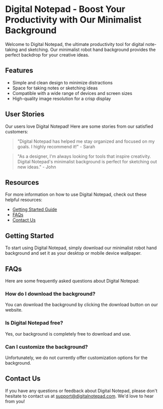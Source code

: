<!--font:Poppins-->

# Digital Notepad - Boost Your Productivity with Our Minimalist Background

Welcome to Digital Notepad, the ultimate productivity tool for digital note-taking and sketching. Our minimalist robot hand background provides the perfect backdrop for your creative ideas.

## Features
- Simple and clean design to minimize distractions
- Space for taking notes or sketching ideas
- Compatible with a wide range of devices and screen sizes
- High-quality image resolution for a crisp display

## User Stories
Our users love Digital Notepad! Here are some stories from our satisfied customers:

> "Digital Notepad has helped me stay organized and focused on my goals. I highly recommend it!" - Sarah

> "As a designer, I'm always looking for tools that inspire creativity. Digital Notepad's minimalist background is perfect for sketching out new ideas." - John

## Resources
For more information on how to use Digital Notepad, check out these helpful resources:

- [Getting Started Guide](#getting-started)
- [FAQs](#faqs)
- [Contact Us](#contact-us)

## Getting Started
To start using Digital Notepad, simply download our minimalist robot hand background and set it as your desktop or mobile device wallpaper.

## FAQs
Here are some frequently asked questions about Digital Notepad:

### How do I download the background?
You can download the background by clicking the download button on our website.

### Is Digital Notepad free?
Yes, our background is completely free to download and use.

### Can I customize the background?
Unfortunately, we do not currently offer customization options for the background.

## Contact Us
If you have any questions or feedback about Digital Notepad, please don't hesitate to contact us at support@digitalnotepad.com. We'd love to hear from you!

<!--

Write me content for website with wallpaper which alt text is:

"A wallpaper featuring a minimalist graphic of a robot hand holding a stylus or pen, with a space for taking notes or sketching ideas."

The name/title of the page should not be 1:1 copy of the alt text but rather a real content of the website which is using this wallpaper.

- Use markdown format 
- Start with heading
- Heading should be short and concise
- The content should look like a real website 
- The website should not be about the wallpaper, wallpaper is just a related background
- Heading should be contain work "wallpaper" or "background"
- Include real sections like references, contact, user stories, etc. use things relevant to the page purpose.
- Feel free to use structure like headings, bullets, numbering, blockquotes, paragraphs, horizontal lines, etc.
- You can use formatting like bold or _italic_
- You can include UTF-8 emojis
- Links should be only #hash anchors (and you can refer to the document itself)
- Do not include images


---


# Digital Notepad - Minimalist Robot Hand Wallpaper Background

Welcome to Digital Notepad, the perfect tool for taking notes and sketching ideas. Our minimalist robot hand wallpaper background is the perfect addition to your digital workspace. 

## Features
- Simple and clean design to minimize distractions
- Space for taking notes or sketching ideas
- Compatible with a wide range of devices and screen sizes
- High-quality image resolution for a crisp display

## User Stories
Our users love the Digital Notepad wallpaper background! Here are some stories from our satisfied customers:

> "I love the minimalist design of the robot hand holding a stylus. It inspires me to be creative and productive!" - Sarah

> "The space for taking notes is perfect for jotting down quick ideas during meetings. And the sketching area is great for brainstorming sessions." - John

## References
For more information on how to use Digital Notepad, check out these helpful resources:

- [Getting Started Guide](#getting-started)
- [FAQs](#faqs)
- [Contact Us](#contact-us)

## Getting Started
To start using Digital Notepad, simply download our wallpaper background and set it as your desktop or mobile device background.

## FAQs
Here are some frequently asked questions about Digital Notepad:

### How do I download the wallpaper background?
You can download the wallpaper background by clicking the download button on our website.

### Is Digital Notepad free?
Yes, our wallpaper background is completely free to download and use.

### Can I customize the wallpaper background?
Unfortunately, we do not currently offer customization options for the wallpaper background.

## Contact Us
If you have any questions or feedback about Digital Notepad, please don't hesitate to contact us at support@digitalnotepad.com. We'd love to hear from you!


---


Heading should not include word "wallpaper". The website should not be about the wallpaper itself, wallpaper is just a related background, rewrite whole content.


---


# Digital Notepad - Your Ultimate Productivity Tool

Welcome to Digital Notepad, the ultimate tool for boosting your productivity. Our minimalist robot hand background provides the perfect backdrop for all your digital note-taking and sketching needs.

## Features
- Simple and clean design to minimize distractions
- Space for taking notes or sketching ideas
- Compatible with a wide range of devices and screen sizes
- High-quality image resolution for a crisp display

## User Stories
Our users love Digital Notepad! Here are some stories from our satisfied customers:

> "Digital Notepad has completely transformed my workflow. I'm so much more organized and efficient now!" - Sarah

> "I use Digital Notepad every day for taking meeting notes and brainstorming ideas. It's a game-changer!" - John

## Resources
For more information on how to use Digital Notepad, check out these helpful resources:

- [Getting Started Guide](#getting-started)
- [FAQs](#faqs)
- [Contact Us](#contact-us)

## Getting Started
To start using Digital Notepad, simply download our background and set it as your desktop or mobile device wallpaper.

## FAQs
Here are some frequently asked questions about Digital Notepad:

### How do I download the background?
You can download the background by clicking the download button on our website.

### Is Digital Notepad free?
Yes, our background is completely free to download and use.

### Can I customize the background?
Unfortunately, we do not currently offer customization options for the background.

## Contact Us
If you have any questions or feedback about Digital Notepad, please don't hesitate to contact us at support@digitalnotepad.com. We'd love to hear from you!


---


Heading is too long, rewrite whole content.


---


# Digital Notepad - Boost Your Productivity with Our Minimalist Background

Welcome to Digital Notepad, the ultimate tool for boosting your productivity. Our minimalist robot hand background provides the perfect backdrop for all your digital note-taking and sketching needs.

## Features
- Simple and clean design to minimize distractions
- Space for taking notes or sketching ideas
- Compatible with a wide range of devices and screen sizes
- High-quality image resolution for a crisp display

## User Stories
Our users love Digital Notepad! Here are some stories from our satisfied customers:

> "Digital Notepad has completely transformed my workflow. I'm so much more organized and efficient now!" - Sarah

> "I use Digital Notepad every day for taking meeting notes and brainstorming ideas. It's a game-changer!" - John

## Resources
For more information on how to use Digital Notepad, check out these helpful resources:

- [Getting Started Guide](#getting-started)
- [FAQs](#faqs)
- [Contact Us](#contact-us)

## Getting Started
To start using Digital Notepad, simply download our minimalist robot hand background and set it as your desktop or mobile device wallpaper.

## FAQs
Here are some frequently asked questions about Digital Notepad:

### How do I download the background?
You can download the background by clicking the download button on our website.

### Is Digital Notepad free?
Yes, our background is completely free to download and use.

### Can I customize the background?
Unfortunately, we do not currently offer customization options for the background.

## Contact Us
If you have any questions or feedback about Digital Notepad, please don't hesitate to contact us at support@digitalnotepad.com. We'd love to hear from you!


---


Heading is too long, rewrite whole content.


---


# Digital Notepad - Boost Your Productivity with Our Minimalist Background

Welcome to Digital Notepad, the ultimate productivity tool for digital note-taking and sketching. Our minimalist robot hand background provides the perfect backdrop for your creative ideas.

## Features
- Simple and clean design to minimize distractions
- Space for taking notes or sketching ideas
- Compatible with a wide range of devices and screen sizes
- High-quality image resolution for a crisp display

## User Stories
Our users love Digital Notepad! Here are some stories from our satisfied customers:

> "Digital Notepad has helped me stay organized and focused on my goals. I highly recommend it!" - Sarah

> "As a designer, I'm always looking for tools that inspire creativity. Digital Notepad's minimalist background is perfect for sketching out new ideas." - John

## Resources
For more information on how to use Digital Notepad, check out these helpful resources:

- [Getting Started Guide](#getting-started)
- [FAQs](#faqs)
- [Contact Us](#contact-us)

## Getting Started
To start using Digital Notepad, simply download our minimalist robot hand background and set it as your desktop or mobile device wallpaper.

## FAQs
Here are some frequently asked questions about Digital Notepad:

### How do I download the background?
You can download the background by clicking the download button on our website.

### Is Digital Notepad free?
Yes, our background is completely free to download and use.

### Can I customize the background?
Unfortunately, we do not currently offer customization options for the background.

## Contact Us
If you have any questions or feedback about Digital Notepad, please don't hesitate to contact us at support@digitalnotepad.com. We'd love to hear from you!


---


Write me a Google font which is best fitting for the website.

Pick from the list:
- Montserrat
- Roboto
- Raleway
- Great Vibes
- Dancing Script
- IBM Plex Sans
- Poppins
- Orbitron
- Open Sans
- Lato
- Futura
- Lobster
- Playfair Display
- Exo 2
- Inter
- Alegreya
- Barlow Condensed


Write just the font name nothing else.


---


Poppins

-->

